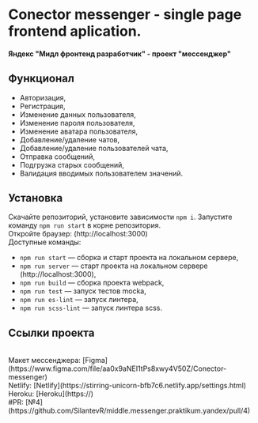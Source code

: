 # Conector messenger - single page frontend aplication.

#### Яндекс "Мидл фронтенд разработчик" - проект "мессенджер"

## Функционал  
- Авторизация,  
- Регистрация,  
- Изменение данных пользователя, 
- Изменение пароля пользователя,  
- Изменение аватара пользователя,
- Добавление/удаление чатов,
- Добавление/удаление пользователей чата,
- Отправка сообщений,
- Подгрузка старых сообщений,
- Валидация вводимых пользователем значений.  

## Установка

Скачайте репозиторий, установите зависимости `npm i`. Запустите команду `npm run start` в корне репозитория. 
<br>
Откройте браузер: (http://localhost:3000)
<br>
Доступные команды: 
- `npm run start` — сборка и старт проекта на локальном сервере,
- `npm run server` — старт проекта на локальном сервере (http://localhost:3000),
- `npm run build` — сборка проекта webpack,
- `npm run test` — запуск тестов mocka,
- `npm run es-lint` — запуск линтера,
- `npm run scss-lint` — запуск линтера scss.

## Ссылки проекта
<br>
Макет мессенджера: [Figma](https://www.figma.com/file/aa0x9aNEI1tPs8xwy4V50Z/Conector-messenger)
<br>
Netlify: [Netlify](https://stirring-unicorn-bfb7c6.netlify.app/settings.html)
<br>
Heroku: [Heroku](https://)
<br>
#PR: [№4](https://github.com/SilantevR/middle.messenger.praktikum.yandex/pull/4)

